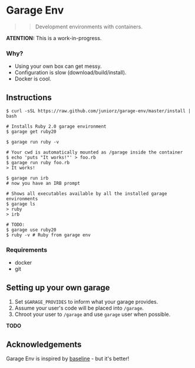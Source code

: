# Garage Env

>> Development environments with containers.

**ATENTION:** This is a work-in-progress.

### Why?

- Using your own box can get messy.
- Configuration is slow (download/build/install).
- Docker is cool.

## Instructions

```
$ curl -sSL https://raw.github.com/juniorz/garage-env/master/install | bash

# Installs Ruby 2.0 garage environment
$ garage get ruby20

$ garage run ruby -v

# Your cwd is automatically mounted as /garage inside the container
$ echo 'puts "It works!"' > foo.rb
$ garage run ruby foo.rb
> It works!

$ garage run irb
# now you have an IRB prompt

# Shows all executables available by all the installed garage environments
$ garage ls
> ruby
> irb

# TODO:
$ garage use ruby20
$ ruby -v # Ruby from garage env
```

### Requirements

- docker
- git

## Setting up your own garage

1. Set `$GARAGE_PROVIDES` to inform what your garage provides.
1. Assume your user's code will be placed into `/garage`.
2. Chroot your user to `/garage` and use `garage` user when possible.

**TODO**

## Acknowledgements

Garage Env is inspired by [baseline](https://github.com/bltavares/baseline) - but it's better!
